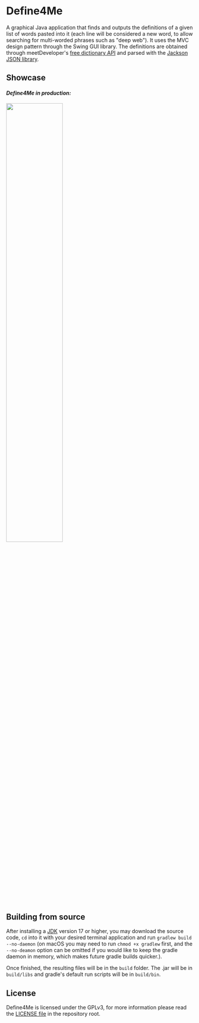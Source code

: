 # Define4Me
A graphical Java application that finds and outputs the definitions of a given
list of words pasted into it (each line will be considered a new word, to allow
searching for multi-worded phrases such as "deep web"). It uses the MVC design
pattern through the Swing GUI library. The definitions are obtained through
meetDeveloper's [free dictionary API] and parsed with the [Jackson JSON
library].

## Showcase
#### _Define4Me in production:_
<img src="https://user-images.githubusercontent.com/76508651/230754646-53ed86c7-0c9c-415b-9f6c-5acda76ce5b6.gif" width="55%">

## Building from source
After installing a [JDK] version 17 or higher, you may download the source code,
`cd` into it with your desired terminal application and run
`gradlew build --no-daemon` (on macOS you may need to run `chmod +x gradlew`
first, and the `--no-deamon` option can be omitted if you would like to keep the gradle
daemon in memory, which makes future gradle builds quicker.).

Once finished, the resulting files will be in the ```build``` folder. The .jar
will be in `build/libs` and gradle's default run scripts will be in `build/bin`.

## License
Define4Me is licensed under the GPLv3, for more information please read the
[LICENSE file] in the repository root.

[free dictionary API]: https://github.com/meetDeveloper/freeDictionaryAPI
[Jackson JSON library]: https://github.com/FasterXML/jackson
[JDK]: https://adoptium.net/
[LICENSE file]: https://github.com/marcelohdez/define4me
